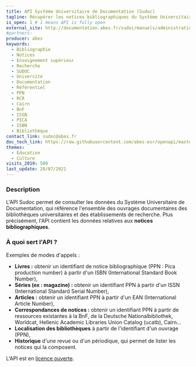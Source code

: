 ```yaml
---
title: API Système Universitaire de Documentation (Sudoc)
tagline: Récupérer les notices bibliographiques du Système Universitaire de Documentation (Sudoc) de l'Enseignement Supérieur et de la Recherche.
is_open: 1 # 1 means API is fully open
external_site: http://documentation.abes.fr/sudoc/manuels/administration/aidewebservices/index.html?p=co/WebServicesSudoc.html
#partners:
producer: abes
keywords:
  - Bibliographie
  - Notices
  - Enseignement supérieur
  - Recherche
  - SUDOC
  - Université
  - Documentation
  - Référentiel
  - PPN
  - RCR
  - Cairn
  - BnF
  - ISSN
  - PICA
  - ISBN
  - Bibliothèque
contact_link: sudoc@abes.fr
doc_tech_link: https://raw.githubusercontent.com/abes-esr/openapi/master/sudoc.yaml
themes:
  - Education
  - Culture
visits_2019: 500
last_update: 28/07/2021
---
```


### Description

L'API Sudoc permet de consulter les données du Système Universitaire de Documentation, qui référence l'ensemble des ouvrages documentaires des bibliothèques universitaires et des établissements de recherche. Plus précisément, l'API contient les données relatives aux **notices bibliographiques**. 

### À quoi sert l'API ?

Exemples de modes d'appels : 

- **Livres :** obtenir un identifiant de notice bibliographique (PPN : Pica production number) à partir d'un ISBN (International Standard Book Number),
- **Séries (ex : magazine) :** obtenir un identifiant PPN à partir d'un ISSN (International Standard Serial Number),
- **Articles :** obtenir un identifiant PPN à partir d'un EAN (International Article Number),
- **Correspondances de notices :** obtenir un identifiant PPN à partir de ressources existantes à la BnF, de la Deutsche Nationalbibliothek, Worldcat, Hellenic Academic Libraries Union Catalog (ucatb), Cairn...
- **Localisation des bibliothèques** à partir de l'identifiant d'un ouvrage (PPN),
- **Historique** d'une revue ou d'un périodique, qui permet de lister les notices qui la composent.

L'API est en [licence ouverte](https://www.etalab.gouv.fr/licence-ouverte-open-licence).
